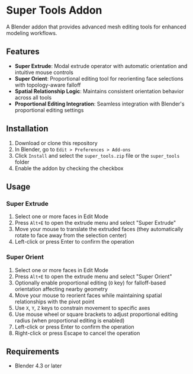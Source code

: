 # Super Tools Addon

A Blender addon that provides advanced mesh editing tools for enhanced modeling workflows.

## Features

- **Super Extrude**: Modal extrude operator with automatic orientation and intuitive mouse controls
- **Super Orient**: Proportional editing tool for reorienting face selections with topology-aware falloff
- **Spatial Relationship Logic**: Maintains consistent orientation behavior across all tools
- **Proportional Editing Integration**: Seamless integration with Blender's proportional editing settings

## Installation

1. Download or clone this repository
2. In Blender, go to `Edit > Preferences > Add-ons`
3. Click `Install` and select the `super_tools.zip` file or the `super_tools` folder
4. Enable the addon by checking the checkbox

## Usage

### Super Extrude
1. Select one or more faces in Edit Mode
2. Press `Alt+E` to open the extrude menu and select "Super Extrude"
3. Move your mouse to translate the extruded faces (they automatically rotate to face away from the selection center)
4. Left-click or press Enter to confirm the operation

### Super Orient
1. Select one or more faces in Edit Mode
2. Press `Alt+E` to open the extrude menu and select "Super Orient"
3. Optionally enable proportional editing (`O` key) for falloff-based orientation affecting nearby geometry
4. Move your mouse to reorient faces while maintaining spatial relationships with the pivot point
5. Use `X`, `Y`, `Z` keys to constrain movement to specific axes
6. Use mouse wheel or square brackets to adjust proportional editing radius (when proportional editing is enabled)
7. Left-click or press Enter to confirm the operation
8. Right-click or press Escape to cancel the operation


## Requirements

- Blender 4.3 or later
